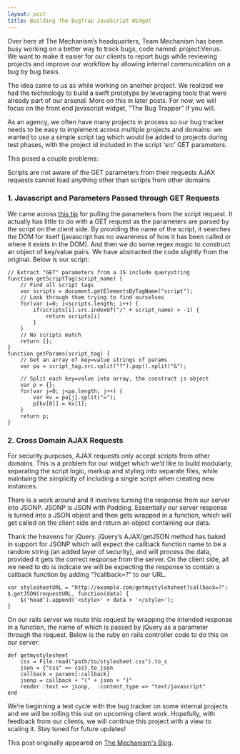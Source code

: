 ```yaml
---
layout: post
title: Building The BugTrap JavaScript Widget
---
```


Over here at The Mechanism’s headquarters, Team Mechanism has been busy working on a better way to track bugs, code named: project:Venus. We want to make it easier for our clients to report bugs while reviewing projects and improve our workflow by allowing internal communication on a bug by bug basis.

The idea came to us as while working on another project. We realized we had the technology to build a swift prototype by leveraging tools that were already part of our arsenal. More on this in later posts. For now, we will focus on the front end javascript widget, “The Bug Trapper” if you will.

As an agency, we often have many projects in process so our bug tracker needs to be easy to implement across multiple projects and domains: we wanted to use a simple script tag which would be added to projects during test phases, with the project id included in the script ‘src’ GET parameters.

This posed a couple problems:

Scripts are not aware of the GET parameters from their requests
AJAX requests cannot load anything other than scripts from other domains

### 1. Javascript and Parameters Passed through GET Requests

We came across [this tip](http://loopj.com/2010/06/12/simple-way-to-extract-get-params-from-a-javascript-script-tag/ "Extract GET Params from a JavaScript Script Tag") for pulling the parameters from the script request. It actually has little to do with a GET request as the parameters are parsed by the script on the client side. By providing the name of the script, it searches the DOM for itself (javascript has no awareness of how it has been called or where it exists in the DOM). And then we do some regex magic to construct an object of key/value pairs. We have abstracted the code slightly from the original. Below is our script:

	// Extract "GET" parameters from a JS include querystring
	function getScriptTag(script_name) {
		// Find all script tags
    	var scripts = document.getElementsByTagName("script");
    	// Look through them trying to find ourselves
    	for(var i=0; i<scripts.length; i++) {
        	if(scripts[i].src.indexOf("/" + script_name) > -1) {
            	return scripts[i]
        	}
	    }
	    // No scripts match
	    return {};
	}
	function getParams(script_tag) {
	    // Get an array of key=value strings of params
	    var pa = script_tag.src.split("?").pop().split("&");

	    // Split each key=value into array, the construct js object
	    var p = {};
	    for(var j=0; j<pa.length; j++) {
	        var kv = pa[j].split("=");
	        p[kv[0]] = kv[1];
	    }
	    return p;
	}


### 2. Cross Domain AJAX Requests

For security purposes, AJAX requests only accept scripts from other domains. This is a problem for our widget which we’d like to build modularly, separating the script logic, markup and styling into separate files, while maintaing the simplicity of including a single script when creating new instances.

There is a work around and it involves turning the response from our server into JSONP. JSONP is JSON with Padding. Essentially our server response is turned into a JSON object and then gets wrapped in a function, which will get called on the client side and return an object containing our data.

Thank the heavens for jQuery. jQuery’s AJAX/getJSON method has baked in support for JSONP which will expect the callback function name to be a random string (an added layer of security), and will process the data, provided it gets the correct response from the server. On the client side, all we need to do is indicate we will be expecting the response to contain a callback function by adding “?callback=?” to our URL.


	var stylesheetURL = "http://example.com/getmystylehsheet?callback=?";
	$.getJSON(requestURL, function(data) {
	    $('head').append('<style>' + data + '</style>');
	}


On our rails server we route this request by wrapping the intended response in a function, the name of which is passed by jQuery as a parameter through the request. Below is the ruby on rails controller code to do this on our server:


	def getmystylesheet
	    css = File.read("path/to/stylesheet.css").to_s
	    json = {"css" => css}.to_json
	    callback = params[:callback]
	    jsonp = callback + "(" + json + ")"
	    render :text => jsonp,  :content_type => "text/javascript"
	end


We’re beginning a test cycle with the bug tracker on some internal projects and we will be rolling this out on upcoming client work. Hopefully, with feedback from our clients, we will continue this project with a view to scaling it. Stay tuned for future updates!

This post originally appeared on [The Mechanism's Blog](http://www.themechanism.com/voice/2014/06/20/building-the-bugtrap-javascript-widget/ "Building The BugTrap JavaScript Widget").
